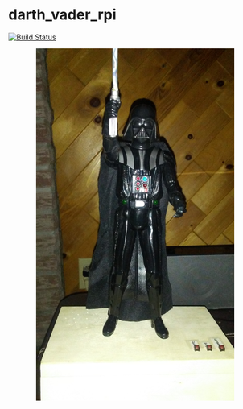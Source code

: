 # darth_vader_rpi
[![Build Status](https://travis-ci.org/raul23/Darth-Vader-RPi.svg?branch=master)](https://travis-ci.org/raul23/Darth-Vader-RPi)

<p align="center"><img src="https://github.com/raul23/images/blob/master/Darth-Vader-RPi/darth_vader_01.jpg" width="394" height="700"/></p>
